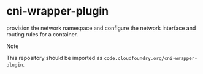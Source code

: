 # cni-wrapper-plugin

provision the network namespace and configure the network interface and routing rules for a container.

> [!NOTE]
>
> This repository should be imported as `code.cloudfoundry.org/cni-wrapper-plugin`.
